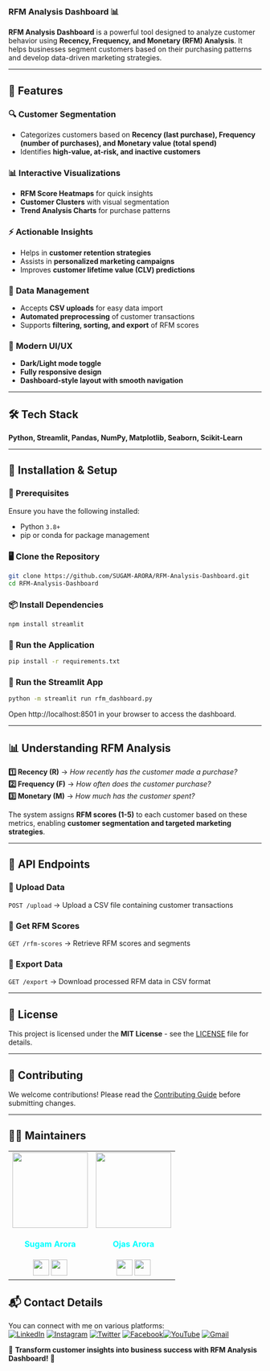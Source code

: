 ### **RFM Analysis Dashboard 📊**  


**RFM Analysis Dashboard** is a powerful tool designed to analyze customer behavior using **Recency, Frequency, and Monetary (RFM) Analysis**. It helps businesses segment customers based on their purchasing patterns and develop data-driven marketing strategies.  

---  

## **🚀 Features**  

### 🔍 **Customer Segmentation**  
- Categorizes customers based on **Recency (last purchase), Frequency (number of purchases), and Monetary value (total spend)**  
- Identifies **high-value, at-risk, and inactive customers**  

### 📊 **Interactive Visualizations**  
- **RFM Score Heatmaps** for quick insights  
- **Customer Clusters** with visual segmentation  
- **Trend Analysis Charts** for purchase patterns  

### ⚡ **Actionable Insights**  
- Helps in **customer retention strategies**  
- Assists in **personalized marketing campaigns**  
- Improves **customer lifetime value (CLV) predictions**  

### 📂 **Data Management**  
- Accepts **CSV uploads** for easy data import  
- **Automated preprocessing** of customer transactions  
- Supports **filtering, sorting, and export** of RFM scores  

### 🎨 **Modern UI/UX**  
- **Dark/Light mode toggle**  
- **Fully responsive design**  
- **Dashboard-style layout with smooth navigation**  

---  

## **🛠️ Tech Stack**  
**Python, Streamlit, Pandas, NumPy, Matplotlib, Seaborn, Scikit-Learn**  

---  

## **📌 Installation & Setup**  

### **🔧 Prerequisites**  
Ensure you have the following installed:  
- Python `3.8+`  
- pip or conda for package management  

### **🖥️ Clone the Repository**  
```bash
git clone https://github.com/SUGAM-ARORA/RFM-Analysis-Dashboard.git
cd RFM-Analysis-Dashboard
```

### **📦 Install Dependencies**  
```bash
npm install streamlit
```

### **🚀 Run the Application**  
```bash
pip install -r requirements.txt
```

### **🚀 Run the Streamlit App**  
```bash
python -m streamlit run rfm_dashboard.py
```
Open http://localhost:8501 in your browser to access the dashboard.


---  

## **📊 Understanding RFM Analysis**  

**1️⃣ Recency (R)** → *How recently has the customer made a purchase?*  
**2️⃣ Frequency (F)** → *How often does the customer purchase?*  
**3️⃣ Monetary (M)** → *How much has the customer spent?*  

The system assigns **RFM scores (1-5)** to each customer based on these metrics, enabling **customer segmentation and targeted marketing strategies**.  

---  

## **📖 API Endpoints**  

### **🔹 Upload Data**  
`POST /upload` → Upload a CSV file containing customer transactions  

### **🔹 Get RFM Scores**  
`GET /rfm-scores` → Retrieve RFM scores and segments  

### **🔹 Export Data**  
`GET /export` → Download processed RFM data in CSV format  

---  

## **📜 License**  
This project is licensed under the **MIT License** - see the [LICENSE](LICENSE) file for details.  

---  

## **🤝 Contributing**  
We welcome contributions! Please read the [Contributing Guide](CONTRIBUTING.md) before submitting changes.  

---  

## 🧑‍💼 Maintainers

<div>
<table>
<tr>
<td align="center"><a href="https://github.com/SUGAM-ARORA"><img src="https://github.com/SUGAM-ARORA/UniCollab/assets/96546088/09d60ee5-8215-4327-808f-4edf119370b6" width=150px height=150px /></a></br> <h4 style="color:cyan;">Sugam Arora</h4>
 <a href="https://www.linkedin.com/in/sugamarora23/"><img src="https://img.icons8.com/fluency/2x/linkedin.png" width="32px" height="32px"></img></a>
 <a href="https://github.com/SUGAM-ARORA"><img src="https://img.icons8.com/fluency/2x/github.png" width="32px" height="32px"></img></a>

   </td>
<td align="center"><https://github.com/Ojas-Arora"><img src="https://media.licdn.com/dms/image/v2/D5603AQF-0oeQKjHUGg/profile-displayphoto-shrink_800_800/profile-displayphoto-shrink_800_800/0/1731090529812?e=1740614400&v=beta&t=urY8EklFDUSFuxKUQtHCq6eK8inuueVUkFH1u9wypQM" width=150px height=150px /></a></br> <h4 style="color:cyan;">Ojas Arora</h4>
 <a href="https://www.linkedin.com/in/ojasarora14/"><img src="https://img.icons8.com/fluency/2x/linkedin.png" width="32px" height="32px"></img></a>
 <a href="https://github.com/Ojas-Arora"><img src="https://img.icons8.com/fluency/2x/github.png" width="32px" height="32px"></img></a>
   </td>
</tr>

</table>

</div>

## 📬 Contact Details

You can connect with me on various platforms:<br>
[![LinkedIn](https://img.shields.io/badge/LinkedIn-%230077B5.svg?logo=linkedin&logoColor=white)](https://linkedin.com/in/sugam-arora-117265142) [![Instagram](https://img.shields.io/badge/Instagram-%23E4405F.svg?logo=Instagram&logoColor=white)](https://instagram.com/sugam.arora.393?utm_source=qr&igshid=MzNlNGNkZWQ4Mg%3D%3D) [![Twitter](https://img.shields.io/badge/Twitter-%231DA1F2.svg?logo=Twitter&logoColor=white)](https://twitter.com/SugamArora14) [![Facebook](https://img.shields.io/badge/Facebook-%231877F2.svg?logo=Facebook&logoColor=white)](https://facebook.com/sugam.arora.393)[![YouTube](https://img.shields.io/badge/YouTube-%23FF0000.svg?logo=YouTube&logoColor=white)](https://youtube.com/@sugamarora5997)
[![Gmail](https://img.shields.io/badge/Gmail-%23FFFFFF.svg?logo=gmail&logoColor=red)](mailto:sugam.arora23@gmail.com)

🎯 **Transform customer insights into business success with RFM Analysis Dashboard!** 🚀  
